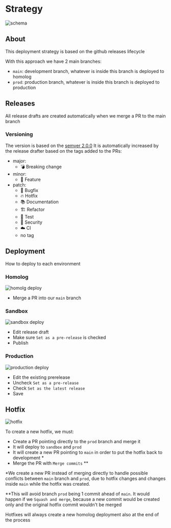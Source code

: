 # Strategy

![schema](https://user-images.githubusercontent.com/23153316/234588896-5185522d-bca0-4e48-9e63-59e5e97c4598.png)

## About
This deployment strategy is based on the github releases lifecycle

With this approach we have 2 main branches:
- `main`: development branch, whatever is inside this branch is deployed to homolog
- `prod`: production branch, whatever is inside this branch is deployed to production

## Releases
All release drafts are created automatically when we merge a PR to the main branch

### Versioning
The version is based on the [semver 2.0.0](https://semver.org/)
It is automatically increased by the release drafter based on the tags added to the PRs:
- major:
    - 💣 Breaking change
- minor:
    - 🚀 Feature
- patch:
    - 🐛 Bugfix
    - 🔥 Hotfix
    - 📚 Documentation
    - 🏗️ Refactor
    - 🧪 Test
    - 🚨 Security
    - ☁️ CI
    - no tag

## Deployment
How to deploy to each environment

### Homolog
![homolg deploy](https://user-images.githubusercontent.com/23153316/234607011-c3124844-ca57-4b92-89f5-f547ed30fd5d.gif)

- Merge a PR into our `main` branch

### Sandbox
![sandbox deploy](https://user-images.githubusercontent.com/23153316/234606777-4d9378be-34c4-4d20-bdbd-42b5a8295253.gif)

- Edit release draft
- Make sure `Set as a pre-release` is checked
- Publish

### Production
![production deploy](https://user-images.githubusercontent.com/23153316/234606871-a97301e0-701f-435e-a9fb-eb7b8b138a76.gif)

- Edit the existing prerelease
- Uncheck `Set as a pre-release`
- Check `Set as the latest release`
- Save


## Hotfix
![hotfix](https://user-images.githubusercontent.com/23153316/234606987-cec06ebd-96cf-4eef-a3db-6e9c11c027b0.gif)

To create a new hotfix, we must:
- Create a PR pointing directly to the `prod` branch and merge it
- It will deploy to `sandbox` and `prod`
- It will create a new PR pointing to `main` in order to put the hotfix back to development *
- Merge the PR with `Merge commits` **

*We create a new PR instead of merging directly to handle possible conflicts between `main` branch and `prod`, due to hotfix changes and changes inside `main` while the hotfix was created.

**This will avoid branch `prod` being 1 commit ahead of `main`. It would happen if we `Squash and merge`, because a new commit would be created only and the original hotfix commit wouldn't be merged

Hotfixes will always create a new homolog deployment also at the end of the process
